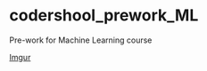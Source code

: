 # codershool_prework_ML
Pre-work for Machine Learning course

[Imgur](https://i.imgur.com/OEinKKO.gif)

